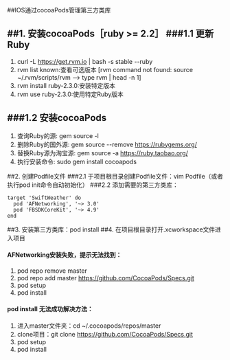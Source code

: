 ##IOS通过cocoaPods管理第三方类库

##1. 安装cocoaPods［ruby >= 2.2］
###1.1 更新Ruby
-------------------------------
1. curl -L https://get.rvm.io | bash -s stable --ruby
2. rvm list known:查看可选版本 [rvm command not found: source ~/.rvm/scripts/rvm --> type rvm | head -n 1]
3. rvm install ruby-2.3.0:安装特定版本
4. rvm use ruby-2.3.0:使用特定Ruby版本

###1.2 安装cocoaPods
-------------------------------
1. 查询Ruby的源: gem source -l
2. 删除Ruby的国外源: gem source --remove https://rubygems.org/
3. 替换Ruby源为淘宝源: gem source -a https://ruby.taobao.org/
4. 执行安装命令: sudo gem install cocoapods

##2. 创建Podfile文件
###2.1 于项目根目录创建Podfile文件：vim Podfile（或者执行pod init命令自动初始化）
###2.2 添加需要的第三方类库：
```
target 'SwiftWeather' do
  pod 'AFNetworking', '~> 3.0'
  pod 'FBSDKCoreKit', '~> 4.9'
end
```
##3. 安装第三方类库：pod install 
##4. 在项目根目录打开.xcworkspace文件进入项目

#### AFNetworking安装失败，提示无法找到：
1. pod repo remove master
2. pod repo add master https://github.com/CocoaPods/Specs.git
3. pod setup
4. pod install

#### pod install 无法成功解决方法：
1. 进入master文件夹：cd ~/.cocoapods/repos/master
2. clone项目：git clone https://github.com/CocoaPods/Specs.git 
3. pod setup
4. pod install
